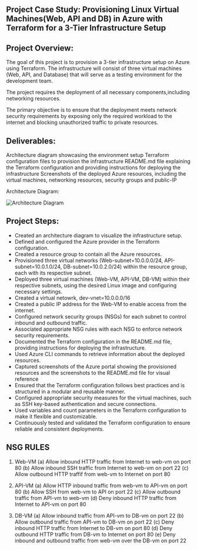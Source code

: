 

## Project Case Study: Provisioning Linux Virtual Machines(Web, API and DB) in Azure with Terraform for a 3-Tier Infrastructure Setup

## Project Overview: 

The goal of this project is to provision a 3-tier infrastructure setup on Azure using Terraform. The infrastructure will consist of three virtual machines (Web, API, and Database) that will serve as a testing environment for the development team.

The project requires the deployment of all necessary components,including networking resources. 

The primary objective is to ensure that the deployment meets network security requirements by exposing only the required workload to the internet and blocking unauthorized traffic to private resources.

## Deliverables: 

Architecture diagram showcasing the environment setup
Terraform configuration files to provision the infrastructure
README.md file explaining the Terraform configuration and providing instructions for deploying the infrastructure
Screenshots of the deployed Azure resources, including the virtual machines, networking resources, security groups and public-IP

Architecture Diagram:

![Architecture Diagram](https://github.com/praisephs/basic_model/assets/129758959/2ca4c5f1-9c55-49c1-9f6c-4e9cd2be4128)



## Project Steps:

- Created an architecture diagram to visualize the infrastructure setup.
- Defined and configured the Azure provider in the Terraform configuration.
- Created a resource group to contain all the Azure resources.
- Provisioned three virtual networks (Web-subnet=10.0.0.0/24, API-subnet=10.0.1.0/24, DB-subnet=10.0.2.0/24) within the resource group, each with its respective subnet.
- Deployed three virtual machines (Web-VM, API-VM, DB-VM) within their respective subnets, using the desired Linux image and configuring necessary settings.
- Created a virtual netowrk, dev-vnet=10.0.0.0/16
- Created a public IP address for the Web-VM to enable access from the internet.
- Configured network security groups (NSGs) for each subnet to control inbound and outbound traffic.
- Associated appropriate NSG rules with each NSG to enforce network security requirements.
- Documented the Terraform configuration in the README.md file, providing instructions for deploying the infrastructure.
- Used Azure CLI commands to retrieve information about the deployed resources.
- Captured screenshots of the Azure portal showing the provisioned resources and the screenshots to the README.md file for visual reference
- Ensured that the Terraform configuration follows best practices and is structured in a modular and reusable manner.
- Configured appropriate security measures for the virtual machines, such as SSH key-based authentication and secure connections.
- Used variables and count parameters in the Terraform configuration to make it flexible and customizable.
- Continuously tested and validated the Terraform configuration to ensure reliable and consistent deployments.

## NSG RULES
1. Web-VM
(a) Allow inbound HTTP traffic from Internet to web-vm on port 80
(b) Allow inbound SSH traffic from Internet to web-vm on port 22 
(c) Allow outbound HTTP traffif from web-vm to Internet on port 80

2. API-VM
(a) Allow HTTP inbound traffic from web-vm to API-vm on port 80
(b) Allow SSH from web-vm to API on port 22
(c) Allow outbound traffic from API-vm to web-vm
(d) Deny inbound HTTP traffic from Internet to API-vm on port 80

3. DB-VM
(a) Allow inbound traffic from API-vm to DB-vm on port 22
(b) Allow outbound traffic from API-vm to DB-vm on port 22
(c) Deny inbound HTTP traffic from Internet to DB-vm on port 80
(d) Deny outbound HTTP traffic from DB-vm to Internet on port 80
(e) Deny inbound and outbound traffic from web-vm over the DB-vm on port 22
